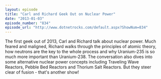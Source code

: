 ```yaml
---
layout: episode
title: "Carl and Richard Geek Out on Nuclear Power"
date: "2013-01-03"
episode_number: "834"
episode_url: "http://www.dotnetrocks.com/default.aspx?ShowNum=834"
---
```


The first geek out of 2013, Carl and Richard talk about nuclear power. Much feared and maligned, Richard walks through the principles of atomic theory, how neutrons are the key to the whole process and why Uranium-235 is so much more important than Uranium-238. The conversation also dives into some alternative nuclear power concepts including Traveling Wave Reactors, Pebble Bed Reactors and Thorium Salt Reactors. But they steer clear of fusion - that's another show!
